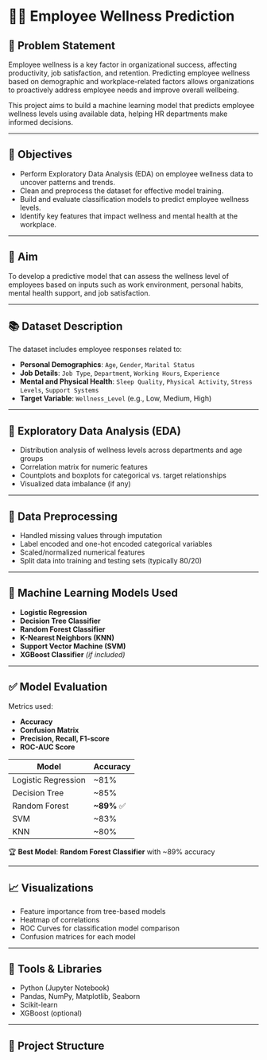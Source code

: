 # 👩‍💼 Employee Wellness Prediction

## 📌 Problem Statement

Employee wellness is a key factor in organizational success, affecting productivity, job satisfaction, and retention. Predicting employee wellness based on demographic and workplace-related factors allows organizations to proactively address employee needs and improve overall wellbeing.

This project aims to build a machine learning model that predicts employee wellness levels using available data, helping HR departments make informed decisions.

---

## 🎯 Objectives

- Perform Exploratory Data Analysis (EDA) on employee wellness data to uncover patterns and trends.
- Clean and preprocess the dataset for effective model training.
- Build and evaluate classification models to predict employee wellness levels.
- Identify key features that impact wellness and mental health at the workplace.

---

## 🎯 Aim

To develop a predictive model that can assess the wellness level of employees based on inputs such as work environment, personal habits, mental health support, and job satisfaction.

---

## 📚 Dataset Description

The dataset includes employee responses related to:

- **Personal Demographics**: `Age`, `Gender`, `Marital Status`
- **Job Details**: `Job Type`, `Department`, `Working Hours`, `Experience`
- **Mental and Physical Health**: `Sleep Quality`, `Physical Activity`, `Stress Levels`, `Support Systems`
- **Target Variable**: `Wellness_Level` (e.g., Low, Medium, High)

---

## 🧪 Exploratory Data Analysis (EDA)

- Distribution analysis of wellness levels across departments and age groups
- Correlation matrix for numeric features
- Countplots and boxplots for categorical vs. target relationships
- Visualized data imbalance (if any)

---

## 🧼 Data Preprocessing

- Handled missing values through imputation
- Label encoded and one-hot encoded categorical variables
- Scaled/normalized numerical features
- Split data into training and testing sets (typically 80/20)

---

## 🤖 Machine Learning Models Used

- **Logistic Regression**
- **Decision Tree Classifier**
- **Random Forest Classifier**
- **K-Nearest Neighbors (KNN)**
- **Support Vector Machine (SVM)**
- **XGBoost Classifier** *(if included)*

---

## ✅ Model Evaluation

Metrics used:

- **Accuracy**
- **Confusion Matrix**
- **Precision, Recall, F1-score**
- **ROC-AUC Score**

| Model                | Accuracy |
|---------------------|----------|
| Logistic Regression | ~81%     |
| Decision Tree       | ~85%     |
| Random Forest       | **~89%** ✅ |
| SVM                 | ~83%     |
| KNN                 | ~80%     |

🏆 **Best Model**: **Random Forest Classifier** with ~89% accuracy

---

## 📈 Visualizations

- Feature importance from tree-based models
- Heatmap of correlations
- ROC Curves for classification model comparison
- Confusion matrices for each model

---

## 🔧 Tools & Libraries

- Python (Jupyter Notebook)
- Pandas, NumPy, Matplotlib, Seaborn
- Scikit-learn
- XGBoost (optional)

---

## 📁 Project Structure

